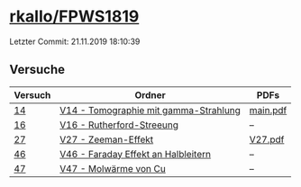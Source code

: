 # [rkallo/FPWS1819](https://github.com/rkallo/FPWS1819)

Letzter Commit: 21.11.2019 18:10:39

## Versuche

|       Versuch        |                                                               Ordner                                                                |                                                                             PDFs                                                                             |
|----------------------|-------------------------------------------------------------------------------------------------------------------------------------|--------------------------------------------------------------------------------------------------------------------------------------------------------------|
|[14](../../versuch/14)|[V14 - Tomographie mit gamma-Strahlung](https://github.com/rkallo/FPWS1819/tree/master/V14%20-%20Tomographie%20mit%20gamma-Strahlung)|[main.pdf](https://docs.google.com/viewer?url=https://raw.githubusercontent.com/rkallo/FPWS1819/master/V14%20-%20Tomographie%20mit%20gamma-Strahlung/main.pdf)|
|[16](../../versuch/16)|[V16 - Rutherford-Streeung](https://github.com/rkallo/FPWS1819/tree/master/V16%20-%20Rutherford-Streeung)                            |–                                                                                                                                                             |
|[27](../../versuch/27)|[V27 - Zeeman-Effekt](https://github.com/rkallo/FPWS1819/tree/master/V27%20-%20Zeeman-Effekt)                                        |[V27.pdf](https://docs.google.com/viewer?url=https://raw.githubusercontent.com/rkallo/FPWS1819/master/V27%20-%20Zeeman-Effekt/V27.pdf)                        |
|[46](../../versuch/46)|[V46 - Faraday Effekt an Halbleitern](https://github.com/rkallo/FPWS1819/tree/master/V46%20-%20Faraday%20Effekt%20an%20Halbleitern)  |–                                                                                                                                                             |
|[47](../../versuch/47)|[V47 - Molwärme von Cu](https://github.com/rkallo/FPWS1819/tree/master/V47%20-%20Molw%C3%A4rme%20von%20Cu)                           |–                                                                                                                                                             |
